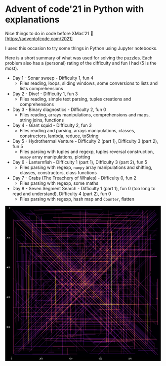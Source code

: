 # Advent of code'21 in Python with explanations

Nice things to do in code before XMas'21 :christmas_tree:  [https://adventofcode.com/2021]

I used this occasion to try some things in Python using Jupyter notebooks.

Here is a short summary of what was used for solving the puzzles. Each problem also has a (personal) rating of the difficulty and fun I had (5 is the most).

- Day 1 - Sonar sweep - Difficulty 1, fun 4
    - Files reading, loops, sliding windows, some conversions to lists and lists comprehensions
- Day 2 - Dive! - Difficulty 1, fun 3
    - Files reading, simple text parsing, tuples creations and comprehensions
- Day 3 - Binary diagnostics - Difficulty 2, fun 0
    - Files reading, arrays manipulations, comprehensions and maps, string joins, functions
- Day 4 - Giant squid - Difficulty 2, fun 3
    - Files reading and parsing, arrays manipulations, classes, constructors, lambda, reduce, toString
- Day 5 - Hydrothermal Venture - Difficulty 2 (part 1), Difficulty 3 (part 2), fun 5
    - Files parsing with tuples and regexp, tuples reversal construction, `numpy` array manipulations, plotting    
- Day 6 - Lanternfish - Difficulty 1 (part 1), Difficulty 3 (part 2), fun 5
    - Files parsing with regexp, `numpy` array manipulations and shifting, classes, constructors, class functions
- Day 7 - Crabs (The Treachery of Whales) - Difficulty 0, fun 2
    - Files parsing with regexp, some maths
- Day 8 - Seven Segment Search - Difficulty 1 (part 1), fun 0 (too long to read and understand), Difficulty 4 (part 2), fun 0
    - Files parsing with regexp, hash map and `Counter`, flatten


![plot](./day5/output.png)
